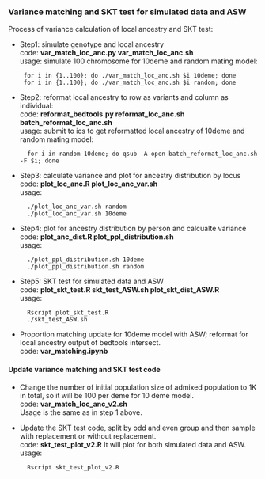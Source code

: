 ### Variance matching and SKT test for simulated data and ASW
Process of variance calculation of local ancestry and SKT test:  
* Step1: simulate genotype and local ancestry  
  code: __var_match_loc_anc.py  var_match_loc_anc.sh__  
  usage: simulate 100 chromosome for 10deme and random mating model:
  ```
   for i in {1..100}; do ./var_match_loc_anc.sh $i 10deme; done 
   for i in {1..100}; do ./var_match_loc_anc.sh $i random; done
  ```
* Step2: reformat local ancestry to row as variants and column as individual:  
  code: __reformat_bedtools.py  reformat_loc_anc.sh   batch_reformat_loc_anc.sh__   
  usage: submit to ics to get reformatted local ancestry of 10deme and random mating model:
  ```
    for i in random 10deme; do qsub -A open batch_reformat_loc_anc.sh -F $i; done
  ```
* Step3: calculate variance and plot for ancestry distribution by locus  
  code: __plot_loc_anc.R  plot_loc_anc_var.sh__  
  usage: 
  ```
    ./plot_loc_anc_var.sh random
    ./plot_loc_anc_var.sh 10deme
  ```
* Step4: plot for ancestry distribution by person and calcualte variance  
  code: __plot_anc_dist.R  plot_ppl_distribution.sh__  
  usage: 
  ```
    ./plot_ppl_distribution.sh 10deme
    ./plot_ppl_distribution.sh random
  ```
* Step5: SKT test for simulated data and ASW  
  code: __plot_skt_test.R  skt_test_ASW.sh  plot_skt_dist_ASW.R__    
  usage:  
  ```
    Rscript plot_skt_test.R
    ./skt_test_ASW.sh
  ```
* Proportion matching update for 10deme model with ASW; reformat for local ancestry output of bedtools intersect.  
  code: __var_matching.ipynb__


#### Update variance matching and SKT test code
* Change the number of initial population size of admixed population to 1K in total, so it will be 100 per deme for 10 deme model.  
  code: __var_match_loc_anc_v2.sh__  
  Usage is the same as in step 1 above.

* Update the SKT test code, split by odd and even group and then sample with replacement or without replacement.  
  code: __skt_test_plot_v2.R__  It will plot for both simulated data and ASW.  
  usage:  
  ```
    Rscript skt_test_plot_v2.R
  ```
  
  
